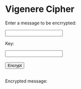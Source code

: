 <style>
  @import url('https://fonts.googleapis.com/css2?family=Dosis&display=swap');
</style>
<html>
<head>
    <title>Vigenere Cipher</title>
</head>
<body>
<h1>Vigenere Cipher</h1>

<p>Enter a message to be encrrypted:</p>
    <input type="text" id="message">
    <p>Key:</p>
    <input type="text" id="key">
    <br>
    <br>
    <button onclick="encrypt()">Encrypt</button>
    <br>
    <br>
    <p>Encrypted message:</p>
    <p id="encrypted"></p>
<!-- Include the JavaScript file -->
<script>
  function vigencrypt() {
    let expression = document.getElementById("encrypted").value;
    const urlStart = "http://localhost:8085/api/vigenc/all/";
    const url = urlStart + expression;
    console.log(url); 
    fetch(url)
      .then(res => res.json())
      .then(data => {
        console.log(data);
        document.getElementById("encrypted").innerHTML = data.result; 
      })
      }  
  function encrypt (message, key) {
  let result = ''
  for (let i = 0, j = 0; i < message.length; i++) {
    const c = message.charAt(i)
    if (isLetter(c)) {
      if (isUpperCase(c)) {
        result += String.fromCharCode((c.charCodeAt(0) + key.toUpperCase().charCodeAt(j) - 2 * 65) % 26 + 65) // A: 65
      } else {
        result += String.fromCharCode((c.charCodeAt(0) + key.toLowerCase().charCodeAt(j) - 2 * 97) % 26 + 97) // a: 97
      }
    } else {
      result += c
    }
    j = ++j % key.length
  }
  return result
}
      
</script>
</body>
</html>